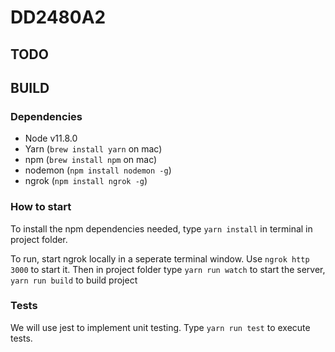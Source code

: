 # DD2480A2

## TODO

## BUILD

### Dependencies 

* Node v11.8.0
* Yarn (`brew install yarn` on mac)
* npm (`brew install npm` on mac)
* nodemon (`npm install nodemon -g`)
* ngrok (`npm install ngrok -g`)

### How to start
To install the npm dependencies needed, type `yarn install` in terminal in project folder. 

To run, start ngrok locally in a seperate terminal window. Use `ngrok http 3000` to start it.
Then in project folder type `yarn run watch` to start the server, `yarn run build` to build project 

### Tests
We will use jest to implement unit testing.
Type `yarn run test` to execute tests.